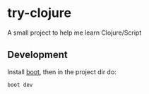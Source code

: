 # try-clojure
A small project to help me learn Clojure/Script

## Development
Install [boot](https://github.com/boot-clj/boot), then in the project dir do:
```
boot dev
```
